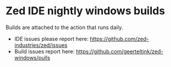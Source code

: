 # Zed IDE nightly windows builds

Builds are attached to the action that runs daily.

- IDE issues please report here: https://github.com/zed-industries/zed/issues
- Build issues report here: https://github.com/geerteltink/zed-windows/pulls
